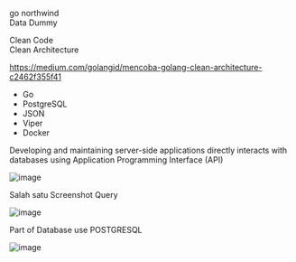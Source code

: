 go northwind
<br>
Data Dummy

Clean Code
<br>
Clean Architecture

https://medium.com/golangid/mencoba-golang-clean-architecture-c2462f355f41

- Go
- PostgreSQL
- JSON
- Viper
- Docker

Developing and maintaining server-side applications directly interacts with databases using Application Programming Interface (API)

  ![image](https://github.com/ralif1330/go-northwind-Final/assets/113930578/ebd55987-f6bd-48b1-9ebd-4fe82461cd57)



Salah satu Screenshot Query 

![image](https://github.com/ralif1330/go-northwind-Final/assets/113930578/807888a4-8107-46c1-8674-a5efdf4b5828)

Part of Database use POSTGRESQL

![image](https://github.com/ralif1330/go-northwind-Final/assets/113930578/a99decd5-d6be-4b86-9a00-82253cb7adf7)
